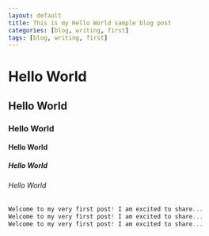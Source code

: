 ```yaml
---
layout: default
title: This is my Hello World sample blog post
categories: [blog, writing, first]
tags: [blog, writing, first]
---
```


# Hello World
## Hello World
### Hello World
#### Hello World
##### Hello World
###### Hello World

```javascript
Welcome to my very first post! I am excited to share...
Welcome to my very first post! I am excited to share...
Welcome to my very first post! I am excited to share...
```